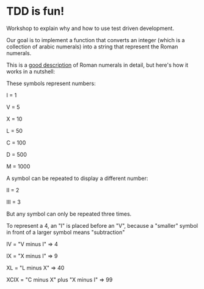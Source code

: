 # TDD is fun!

Workshop to explain why and how to use test driven development.

Our goal is to implement a function that converts an integer (which is a collection of arabic numerals) into a string that represent the Roman numerals.

This is a [good description](http://www.novaroma.org/via_romana/numbers.html) of Roman numerals in detail, but here's how it works in a nutshell:

These symbols represent numbers:

I = 1

V = 5

X = 10

L = 50

C = 100

D = 500

M = 1000

A symbol can be repeated to display a different number:

II = 2

III = 3

But any symbol can only be repeated three times.

To represent a 4, an "I" is placed before an "V", because a "smaller" symbol in front of a larger symbol means "subtraction"

IV = "V minus I" => 4

IX = "X minus I" => 9

XL = "L minus X" => 40

XCIX = "C minus X" plus "X minus I" => 99
